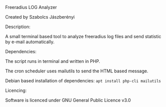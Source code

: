 Freeradius LOG Analyzer

Created by Szabolcs Jászberényi



Description:

A small terminal based tool to analyze freeradius log files and send statistic by e-mail automatically.



Dependencies:

The script runs in terminal and written in PHP.

The cron scheduler uses mailutils to send the HTML based message.

Debian based installation of dependencies: ```apt install php-cli mailutils```



Licencing:

Software is licenced under GNU General Public Licence v3.0
